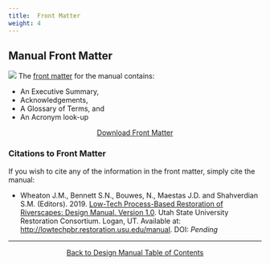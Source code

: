 ```yaml
---
title:  Front Matter
weight: 4
---
```


## Manual Front Matter

<a href="https://usu.box.com/s/2ggngvl83zpvuohsj1b1t25mh6n11m0n"><img class="float-right" src="{{ site.baseurl }}/assets/images/covers/Chap0_150.png"></a>
The [front matter](https://usu.box.com/s/2ggngvl83zpvuohsj1b1t25mh6n11m0n) for the manual contains:
- An Executive Summary, 
- Acknowledgements, 
- A Glossary of Terms, and 
- An Acronym look-up 
 
<div align="center">
	<a class="hollow button" href="https://usu.box.com/s/2ggngvl83zpvuohsj1b1t25mh6n11m0n"> Download Front Matter <i class="fa fa-file-pdf-o" aria-hidden="true"></i></a>
</div>



### Citations to Front Matter

If you wish to cite any of the information in the front matter, simply cite the manual:
- <a href=""><i class="fa fa-file-pdf-o" aria-hidden="true"></i></a> Wheaton J.M., Bennett S.N., Bouwes, N., Maestas J.D. and Shahverdian S.M. (Editors). 2019. [Low-Tech Process-Based Restoration of Riverscapes: Design Manual. Version 1.0](). Utah State University Restoration Consortium. Logan, UT. Available at: http://lowtechpbr.restoration.usu.edu/manual. DOI: *Pending*

------
<div align="center">
	<a class="hollow button" href="{{ site.baseurl }}/manual"><i class="fa fa-arrow-circle-left" aria-hidden="true"></i>  Back to Design Manual Table of Contents <i class="fa fa-book" aria-hidden="true"></i></a>  
</div>

